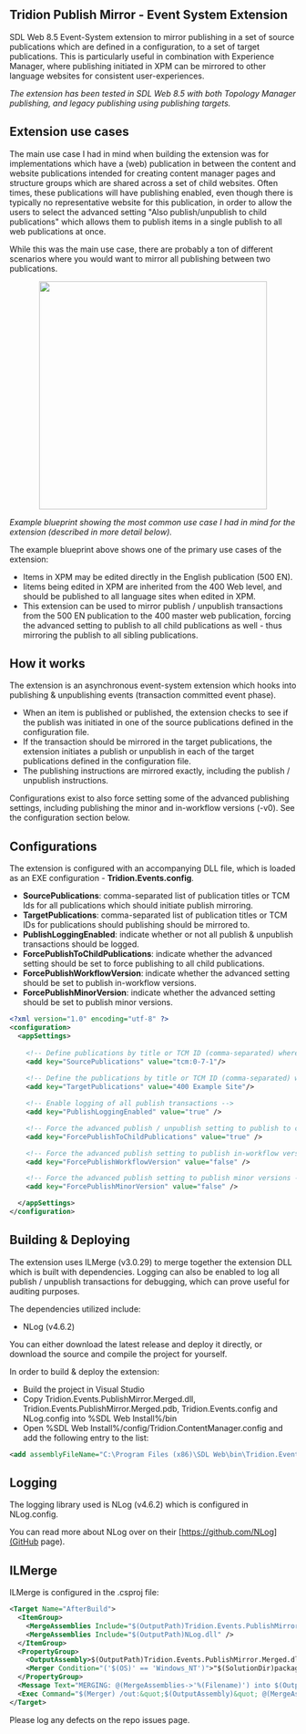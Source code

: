 ## Tridion Publish Mirror - Event System Extension

SDL Web 8.5 Event-System extension to mirror publishing in a set of source publications which are defined in a configuration, to a set of target publications. This is particularly useful in combination with Experience Manager, where publishing initiated in XPM can be mirrored to other language websites for consistent user-experiences. 

_The extension has been tested in SDL Web 8.5 with both Topology Manager publishing, and legacy publishing using publishing targets._

## Extension use cases
The main use case I had in mind when building the extension was for implementations which have a (web) publication in between the content and website publications intended for creating content manager pages and structure groups which are shared across a set of child websites. Often times, these publications will have publishing enabled, even though there is typically no representative website for this publication, in order to allow the users to select the advanced setting "Also publish/unpublish to child publications" which allows them to publish items in a single publish to all web publications at once.

While this was the main use case, there are probably a ton of different scenarios where you would want to mirror all publishing between two publications.

<p align="center">
<img src="https://user-images.githubusercontent.com/3137946/56857740-be2e6800-6960-11e9-9622-6419ee31d43c.png" width="400" />
</p>

_Example blueprint showing the most common use case I had in mind for the extension (described in more detail below)._

The example blueprint above shows one of the primary use cases of the extension:
* Items in XPM may be edited directly in the English publication (500 EN).
* Iitems being edited in XPM are inherited from the 400 Web level, and should be published to all language sites when edited in XPM.
* This extension can be used to mirror publish / unpublish transactions from the 500 EN publication to the 400 master web publication, forcing the advanced setting to publish to all child publications as well - thus mirroring the publish to all sibling publications. 

## How it works
The extension is an asynchronous event-system extension which hooks into publishing & unpublishing events (transaction committed event phase). 
* When an item is published or published, the extension checks to see if the publish  was initiated in one of the source publications defined in the configuration file.
* If the transaction should be mirrored in the target publications, the extension initiates a publish or unpublish in each of the target publications defined in the configuration file.
* The publishing instructions are mirrored exactly, including the publish / unpublish instructions.

Configurations exist to also force setting some of the advanced publishing settings, including publishing the minor and in-workflow versions (-v0). See the configuration section below.

## Configurations
The extension is configured with an accompanying DLL file, which is loaded as an EXE configuration - **Tridion.Events.config**.

- **SourcePublications**: comma-separated list of publication titles or TCM Ids for all publications which should initiate publish mirroring.
- **TargetPublications**: comma-separated list of publication titles or TCM IDs for publications should publishing should be mirrored to.
- **PublishLoggingEnabled**: indicate whether or not all publish & unpublish transactions should be logged.
- **ForcePublishToChildPublications**: indicate whether the advanced setting should be set to force publishing to all child publications.
- **ForcePublishWorkflowVersion**: indicate whether the advanced setting should be set to publish in-workflow versions.
- **ForcePublishMinorVersion**: indicate whether the advanced setting should be set to publish minor versions.


```xml
<?xml version="1.0" encoding="utf-8" ?>
<configuration>
  <appSettings>
  
    <!-- Define publications by title or TCM ID (comma-separated) where publishing mirroring should be triggered -->
    <add key="SourcePublications" value="tcm:0-7-1"/>
    
    <!-- Define the publications by title or TCM ID (comma-separated) which publishing  -->
    <add key="TargetPublications" value="400 Example Site"/>

    <!-- Enable logging of all publish transactions -->
    <add key="PublishLoggingEnabled" value="true" />

    <!-- Force the advanced publish / unpublish setting to publish to child publications -->
    <add key="ForcePublishToChildPublications" value="true" />

    <!-- Force the advanced publish setting to publish in-workflow versions -->
    <add key="ForcePublishWorkflowVersion" value="false" />

    <!-- Force the advanced publish setting to publish minor versions -->
    <add key="ForcePublishMinorVersion" value="false" />

  </appSettings>
</configuration>
```

## Building & Deploying
The extension uses ILMerge (v3.0.29) to merge together the extension DLL which is built with dependencies. Logging can also be enabled to log all publish / unpublish transactions for debugging, which can prove useful for auditing purposes.

The dependencies utilized include:
* NLog (v4.6.2)

You can either download the latest release and deploy it directly, or download the source and compile the project for yourself.

In order to build & deploy the extension:
* Build the project in Visual Studio
* Copy Tridion.Events.PublishMirror.Merged.dll, Tridion.Events.PublishMirror.Merged.pdb, Tridion.Events.config and NLog.config into %SDL Web Install%/bin
* Open %SDL Web Install%/config/Tridion.ContentManager.config and add the following entry to the <extensions> list:

```xml
<add assemblyFileName="C:\Program Files (x86)\SDL Web\bin\Tridion.Events.PublishMirror.Merged.dll" />
```

## Logging
The logging library used is NLog (v4.6.2) which is configured in NLog.config. 

You can read more about NLog over on their [https://github.com/NLog](GitHub page).

## ILMerge
ILMerge is configured in the .csproj file:

```xml
<Target Name="AfterBuild">
  <ItemGroup>
    <MergeAssemblies Include="$(OutputPath)Tridion.Events.PublishMirror.dll" />
    <MergeAssemblies Include="$(OutputPath)NLog.dll" />
  </ItemGroup>
  <PropertyGroup>
    <OutputAssembly>$(OutputPath)Tridion.Events.PublishMirror.Merged.dll</OutputAssembly>
    <Merger Condition="('$(OS)' == 'Windows_NT')">"$(SolutionDir)packages\ILMerge.3.0.29\tools\net452\ILMerge.exe"</Merger>
  </PropertyGroup>
  <Message Text="MERGING: @(MergeAssemblies->'%(Filename)') into $(OutputAssembly)" Importance="High" />
  <Exec Command="$(Merger) /out:&quot;$(OutputAssembly)&quot; @(MergeAssemblies->'&quot;%(FullPath)&quot;', ' ')" />
</Target>
```

Please log any defects on the repo issues page.

